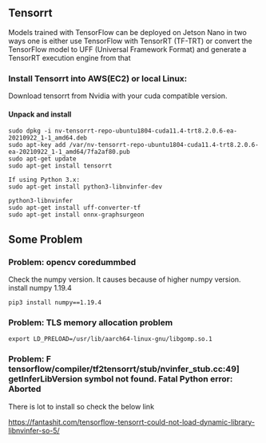 ## Tensorrt

Models trained with TensorFlow can be deployed on Jetson Nano in two ways one is either use TensorFlow with TensorRT (TF-TRT) or convert the TensorFlow model to UFF (Universal Framework Format) and generate a TensorRT execution engine from that

### Install Tensorrt into AWS(EC2) or local Linux:

Download tensorrt from Nvidia with your cuda compatible version.

#### Unpack and install
    sudo dpkg -i nv-tensorrt-repo-ubuntu1804-cuda11.4-trt8.2.0.6-ea-20210922_1-1_amd64.deb
    sudo apt-key add /var/nv-tensorrt-repo-ubuntu1804-cuda11.4-trt8.2.0.6-ea-20210922_1-1_amd64/7fa2af80.pub
    sudo apt-get update
    sudo apt-get install tensorrt
    
    If using Python 3.x:
    sudo apt-get install python3-libnvinfer-dev
    
    python3-libnvinfer
    sudo apt-get install uff-converter-tf
    sudo apt-get install onnx-graphsurgeon
       

## Some Problem

### Problem: opencv coredummbed

Check the numpy version. It causes because of higher numpy version. install numpy 1.19.4
       
    pip3 install numpy==1.19.4


### Problem: TLS memory allocation problem

    export LD_PRELOAD=/usr/lib/aarch64-linux-gnu/libgomp.so.1


### Problem: F tensorflow/compiler/tf2tensorrt/stub/nvinfer_stub.cc:49] getInferLibVersion symbol not found. Fatal Python error: Aborted

There is lot to install so check the below link

https://fantashit.com/tensorflow-tensorrt-could-not-load-dynamic-library-libnvinfer-so-5/
